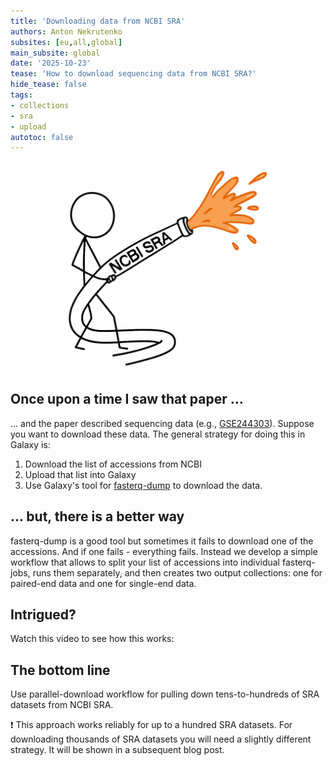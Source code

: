 ```yaml
---
title: 'Downloading data from NCBI SRA'
authors: Anton Nekrutenko 
subsites: [eu,all,global]
main_subsite: global
date: '2025-10-23'
tease: 'How to download sequencing data from NCBI SRA?'
hide_tease: false
tags:
- collections
- sra
- upload
autotoc: false
---
```


![](sra-hose.png)

## Once upon a time I saw that paper ...

... and the paper described sequencing data (e.g., [GSE244303](https://www.ncbi.nlm.nih.gov/geo/query/acc.cgi?acc=GSE244303)). Suppose you want to download these data. The general strategy for doing this in Galaxy is:

1. Download the list of accessions from NCBI
2. Upload that list into Galaxy
3. Use Galaxy's tool for [fasterq-dump](https://usegalaxy.org/root?tool_id=toolshed.g2.bx.psu.edu/repos/iuc/sra_tools/fasterq_dump/3.1.1+galaxy1) to download the data.

## ... but, there is a better way

fasterq-dump is a good tool but sometimes it fails to download one of the accessions. And if one fails - everything fails. Instead we develop a simple workflow that allows to split your list of accessions into individual fasterq-jobs, runs them separately, and then creates two output collections: one for paired-end data and one for single-end data.

## Intrigued?

Watch this video to see how this works:

## The bottom line

Use parallel-download workflow for pulling down tens-to-hundreds of SRA datasets from NCBI SRA.

<div class="alert alert-warning" role="alert">
  ❗ This approach works reliably for up to a hundred SRA datasets. For downloading thousands of SRA datasets you will need a slightly different strategy. It will be shown in a subsequent blog post. 
</div>